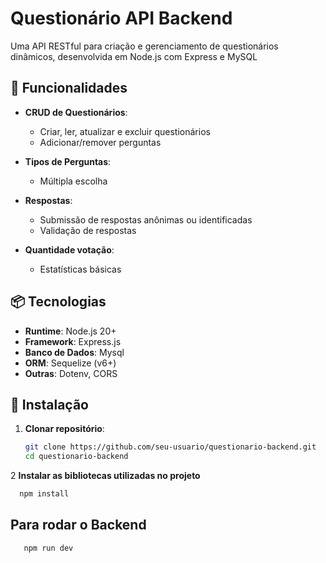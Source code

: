 # Questionário API Backend

Uma API RESTful para criação e gerenciamento de questionários dinâmicos, desenvolvida em Node.js com Express e MySQL

## 🚀 Funcionalidades

- **CRUD de Questionários**:
  - Criar, ler, atualizar e excluir questionários
  - Adicionar/remover perguntas
- **Tipos de Perguntas**:
  - Múltipla escolha
- **Respostas**:
  - Submissão de respostas anônimas ou identificadas
  - Validação de respostas

- **Quantidade votação**:
  - Estatísticas básicas

## 📦 Tecnologias

- **Runtime**: Node.js 20+
- **Framework**: Express.js
- **Banco de Dados**: Mysql
- **ORM**: Sequelize (v6+)
- **Outras**: Dotenv, CORS

## 🔧 Instalação

1. **Clonar repositório**:
   ```bash
   git clone https://github.com/seu-usuario/questionario-backend.git
   cd questionario-backend
   ```
2 **Instalar as bibliotecas utilizadas no projeto**
 ```bash
   npm install
   ```
## Para rodar o Backend
```bash
   npm run dev
   ```


